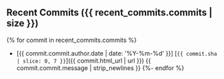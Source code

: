 ## Recent Commits ({{ recent_commits.commits | size }})

{% for commit in recent_commits.commits %}
- [{{ commit.commit.author.date | date: '%Y-%m-%d' }}] [`{{ commit.sha | slice: 0, 7 }}`]({{ commit.html_url | url }}) {{ commit.commit.message | strip_newlines }}
{%- endfor %}
